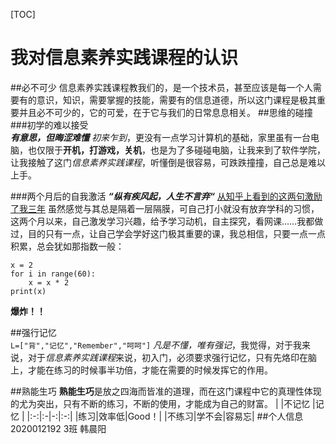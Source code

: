 [TOC]

# 我对信息素养实践课程的认识
##必不可少
信息素养实践课程教我们的，是一个技术员，甚至应该是每一个人需要有的意识，知识，需要掌握的技能，需要有的信息道德，所以这门课程是极其重要并且必不可少的，它的可爱，在于它与我们的日常息息相关。
##思维的碰撞  
###初学的难以接受  
***有意思，但晦涩难懂***
*初来乍到*，更没有一点学习计算机的基础，家里虽有一台电脑，也仅限于**开机，打游戏，关机**，也是为了多碰碰电脑，让我来到了软件学院，让我接触了这门*信息素养实践课程*，听懂倒是很容易，可跌跌撞撞，自己总是难以上手。

###两个月后的自我激活
***“纵有疾风起，人生不言弃“***
[从知乎上看到的这两句激励了我三年](https://www.zhihu.com/)
虽然感觉与其总是隔着一层隔膜，可自己打小就没有放弃学科的习惯，这两个月以来，自己激发学习兴趣，给予学习动机，自主探究，看网课……我都做过，目的只有一点，让自己学会学好这门极其重要的课，我总相信，只要一点一点积累，总会犹如那指数一般：

```
x = 2
for i in range(60):
	x = x * 2
print(x)
```
**爆炸！！**

##强行记忆  
`L=["背","记忆","Remember","呵呵"]`
*凡是不懂，唯有强记*，我觉得，对于我来说，对于*信息素养实践课程*来说，初入门，必须要求强行记忆，只有先烙印在脑上，才能在练习的时候事半功倍，才能在需要的时候发挥它的作用。

##熟能生巧
**熟能生巧**是放之四海而皆准的道理，而在这门课程中它的真理性体现的尤为突出，只有不断的练习，不断的使用，才能成为自己的财富。
| |不记忆  |记忆  |
|:-:|:-|-:|:-:|
|练习|效率低|Good！|
|不练习|学不会|容易忘|
##个人信息
                                  2020012192 3班 韩晨阳



